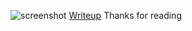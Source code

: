![screenshot](https://i.imgur.com/I8dLtUr.png)
[Writeup](https://gr33pp.github.io/posts/ecowas-ctf/writeup)
Thanks for reading
